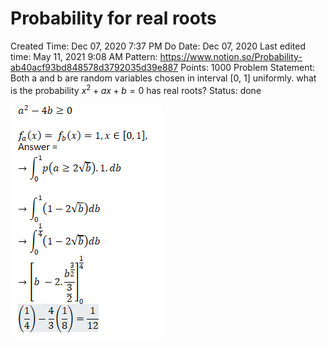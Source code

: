 # Probability for real roots

Created Time: Dec 07, 2020 7:37 PM
Do Date: Dec 07, 2020
Last edited time: May 11, 2021 9:08 AM
Pattern: https://www.notion.so/Probability-ab40acf93bd848578d3792035d39e887
Points: 1000
Problem Statement: Both a and b are random variables chosen in interval [0, 1] uniformly. what is the probability $x^2 + ax + b = 0$ has real roots?
Status: done

![Probability%20for%20real%20roots%208a4cb75f4d9d4b6b9568f2b2e2094555/Untitled.png](problems/Probability%20for%20real%20roots%208a4cb75f4d9d4b6b9568f2b2e2094555/Untitled.png)